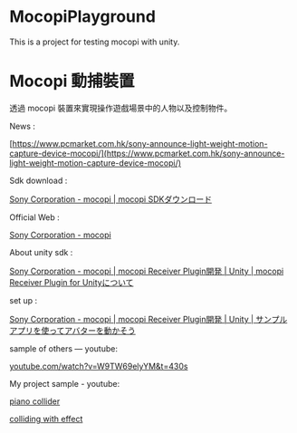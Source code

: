 # MocopiPlayground
This is a project for testing mocopi with unity.
# Mocopi 動捕裝置
透過 mocopi 裝置來實現操作遊戲場景中的人物以及控制物件。

News :

[https://www.pcmarket.com.hk/sony-announce-light-weight-motion-capture-device-mocopi/](https://www.pcmarket.com.hk/sony-announce-light-weight-motion-capture-device-mocopi/)

Sdk download : 

[Sony Corporation - mocopi | mocopi SDKダウンロード](https://www.sony.net/Products/mocopi-dev/jp/downloads/DownloadInfo.html#Unity_Plugin)

Official Web : 

[Sony Corporation - mocopi](https://www.sony.net/Products/mocopi-dev/jp/)

About unity sdk : 

[Sony Corporation - mocopi | mocopi Receiver Plugin開発 | Unity | mocopi Receiver Plugin for Unityについて](https://www.sony.net/Products/mocopi-dev/jp/documents/ReceiverPlugin/Unity/AboutPlugin.html?fbclid=IwAR1dMv1qCTZudv44ppH5OKL8DcoSRVEuDXu4HmnkVh9IGZ8DATX_88zUc8w)

set up :

[Sony Corporation - mocopi | mocopi Receiver Plugin開発 | Unity | サンプルアプリを使ってアバターを動かそう](https://www.sony.net/Products/mocopi-dev/jp/documents/ReceiverPlugin/Unity/UseSampleApp.html)

sample of others — youtube:

[youtube.com/watch?v=W9TW69elyYM&t=430s](http://youtube.com/watch?v=W9TW69elyYM&t=430s)

My project sample - youtube:

[piano collider](https://www.youtube.com/watch?v=mfZDnDnXWVo)

[colliding with effect](https://www.youtube.com/watch?v=Xcm5N5jXXYw)

